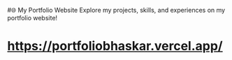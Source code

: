 #🌐 My Portfolio Website Explore my projects, skills, and experiences on my portfolio website!
# https://portfoliobhaskar.vercel.app/
